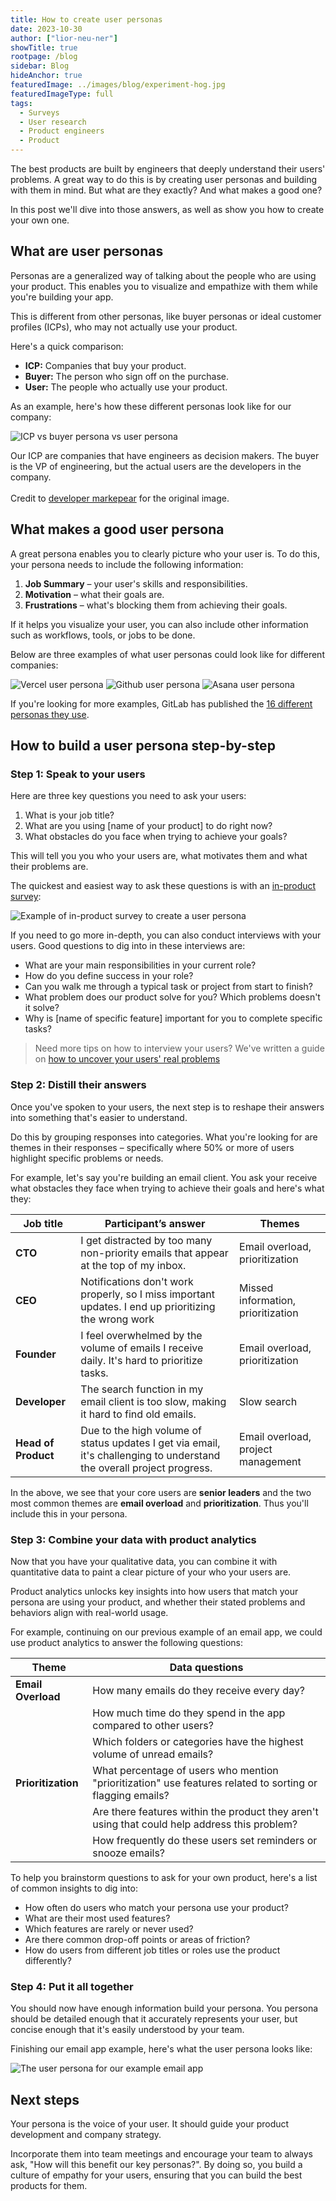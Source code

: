 ```yaml
---
title: How to create user personas
date: 2023-10-30
author: ["lior-neu-ner"]
showTitle: true
rootpage: /blog
sidebar: Blog
hideAnchor: true
featuredImage: ../images/blog/experiment-hog.jpg
featuredImageType: full
tags:
  - Surveys
  - User research
  - Product engineers
  - Product
---
```


The best products are built by engineers that deeply understand their users' problems. A great way to do this is by creating user personas and building with them in mind. But what are they exactly? And what makes a good one?

In this post we'll dive into those answers, as well as show you how to create your own one.

## What are user personas

Personas are a generalized way of talking about the people who are using your product. This enables you to visualize and empathize with them while you're building your app.

This is different from other personas, like buyer personas or ideal customer profiles (ICPs), who may not actually use your product. 

Here's a quick comparison:

- **ICP:** Companies that buy your product.
- **Buyer:** The person who sign off on the purchase.
- **User:** The people who actually use your product. 

As an example, here's how these different personas look like for our company:

![ICP vs buyer persona vs user persona](../images/blog/how-to-create-personas/posthog-personas.png)
<Caption>Our ICP are companies that have engineers as decision makers. The buyer is the VP of engineering, but the actual users are the developers in the company.
<br/><br/>
Credit to <a href="https://www.developermarkepear.com/blog/developer-personas">developer markepear</a> for the original image.</Caption>

## What makes a good user persona

A great persona enables you to clearly picture who your user is. To do this, your persona needs to include the following information:

1. **Job Summary** – your user's skills and responsibilities. 
2. **Motivation** – what their goals are.
3. **Frustrations** – what's blocking them from achieving their goals.

If it helps you visualize your user, you can also include other information such as workflows, tools, or jobs to be done.

Below are three examples of what user personas could look like for different companies:

![Vercel user persona](../images/blog/how-to-create-personas/vercel-persona.png)
![Github user persona](../images/blog/how-to-create-personas/github-persona.png)
![Asana user persona](../images/blog/how-to-create-personas/asana-persona.png)

If you're looking for more examples, GitLab has published the [16 different personas they use](https://about.gitlab.com/handbook/product/personas/).

## How to build a user persona step-by-step

### Step 1: Speak to your users

Here are three key questions you need to ask your users:

1. What is your job title?
2. What are you using [name of your product] to do right now?
3. What obstacles do you face when trying to achieve your goals?

This will tell you you who your users are, what motivates them and what their problems are.

The quickest and easiest way to ask these questions is with an [in-product survey](/surveys):

![Example of in-product survey to create a user persona](../images/blog/how-to-create-personas/survey-personas.png)

If you need to go more in-depth, you can also conduct interviews with your users. Good questions to dig into in these interviews are:

- What are your main responsibilities in your current role?
- How do you define success in your role?
- Can you walk me through a typical task or project from start to finish?
- What problem does our product solve for you? Which problems doesn't it solve?
- Why is [name of specific feature] important for you to complete specific tasks?

> Need more tips on how to interview your users? We've written a guide on [how to uncover your users' real problems](https://newsletter.posthog.com/p/how-to-uncover-your-users-real-problems)

### Step 2: Distill their answers

Once you've spoken to your users, the next step is to reshape their answers into something that's easier to understand. 

Do this by grouping responses into categories. What you're looking for are themes in their responses – specifically where 50% or more of users highlight specific problems or needs.

For example, let's say you're building an email client. You ask your receive what obstacles they face when trying to achieve their goals and here's what they:


| Job title | Participant’s answer | Themes |
|--------------------------------------------------------------------|-----------------------------------------------------------------------------------------------------------------------|---------------------|
| **CTO** | I get distracted by too many non-priority emails that appear at the top of my inbox. | Email overload, prioritization |
| **CEO** | Notifications don't work properly, so I miss important updates. I end up prioritizing the wrong work | Missed information, prioritization |
| **Founder** | I feel overwhelmed by the volume of emails I receive daily. It's hard to prioritize tasks. | Email overload, prioritization |
| **Developer** | The search function in my email client is too slow, making it hard to find old emails. | Slow search |
| **Head of Product** | Due to the high volume of status updates I get via email, it's challenging to understand the overall project progress. | Email overload, project management |


In the above, we see that your core users are **senior leaders** and the two most common themes are **email overload** and **prioritization**. Thus you'll include this in your persona.

### Step 3: Combine your data with product analytics

Now that you have your qualitative data, you can combine it with quantitative data to paint a clear picture of your who your users are. 

Product analytics unlocks key insights into how users that match your persona are using your product, and whether their stated problems and behaviors align with real-world usage.

For example, continuing on our previous example of an email app, we could use product analytics to answer the following questions:

| Theme               | Data questions    |
|--------------------------------|----------------------------------------------------------------------------------------------------|
| **Email Overload**             | How many emails do they receive every day?                                                          |
|                                | How much time do they spend in the app compared to other users?                                    |
|                                | Which folders or categories have the highest volume of unread emails?                              |
| **Prioritization**             | What percentage of users who mention "prioritization" use features related to sorting or flagging emails? |
|                                | Are there features within the product they aren't using that could help address this problem?      |
|                                | How frequently do these users set reminders or snooze emails?                                      |

To help you brainstorm questions to ask for your own product, here's a list of common insights to dig into:

- How often do users who match your persona use your product?
- What are their most used features?
- Which features are rarely or never used?
- Are there common drop-off points or areas of friction?
- How do users from different job titles or roles use the product differently?

### Step 4: Put it all together

You should now have enough information build your persona. You persona should be detailed enough that it accurately represents your user, but concise enough that it's easily understood by your team.

Finishing our email app example, here's what the user persona looks like:

![The user persona for our example email app](../images/blog/how-to-create-personas/email-app-example-persona.png)

## Next steps

Your persona is the voice of your user. It should guide your product development and company strategy. 

Incorporate them into team meetings and encourage your team to always ask, "How will this benefit our key personas?". By doing so, you build a culture of empathy for your users, ensuring that you can build the best products for them.

## 
